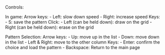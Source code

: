 Controls:

In game: 
    Arrow keys: 
        - Left: slow down speed 
        - Right: increase speed 
    Keys: 
        - S: save the pattern 
    Click: 
        - Left (can be held down): draw on the grid 
        - Right (can be held down): erase on the grid

Pattern Selection: 
    Arrow keys: 
        - Up: move up in the list 
        - Down: move down in the list 
        - Left & Right: move to the other column 
    Keys: 
        - Enter: confirm the choice and load the pattern 
        - Backspace: Return to the main page